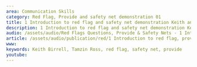 ```yaml
---
area: Communication Skills
category: Red Flag, Provide and safety net demonstration 01
title: 1 Introduction to red flag and safety net demonstration Keith and Tamzin
description: 1 Introduction to red flag and safety net demonstration Keith and Tamzin
audio: /assets/audio/Red Flags Questions, Provide & Safety Nets - 1 Introduction to red flag and safety net demonstration Keith and Tamzin - MQ.mp3
article: /assets/audio/publication/red/1 Introduction to red flag, provide and Safety net demonstration Keith Birrell and Tamsin Ross.pdf
www: 
keywords: Keith Birrell, Tamzin Ross, red flag, safety net, provide
youtube: 
--- 
```

